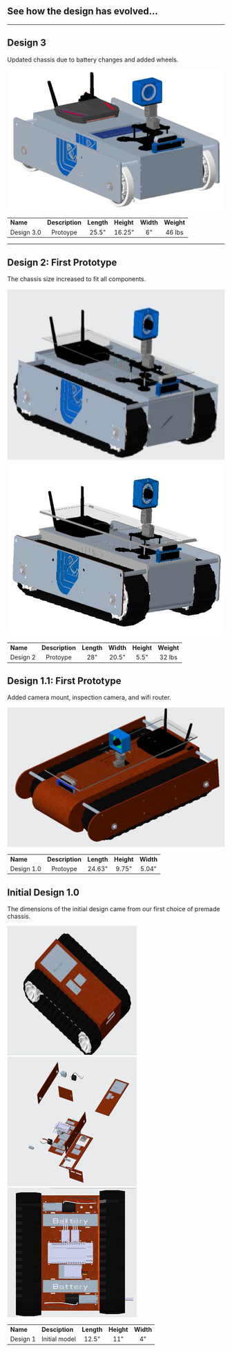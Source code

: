 
<div align="left"><H2>See how the design has evolved...</H2></div>

---
Design 3
---
Updated chassis due to battery changes and added wheels.

<div align="center">
  
<p align="center">
  <img src="photos/CREO_right_3.jpg"/>
</p>

<TABLE>
   <TR>
    <TD><b>Name</b></TD>
     <TD><b>Description</b></TD>
     <TD><b>Length</b></TD> 
     <TD><b>Height</b></TD>
     <TD><b>Width</b></TD>
     <TD><b>Weight</b></TD>
  </TR>
  <TR>
    <TD align="center">Design 3.0 </TD>
    <TD align="center">Protoype</TD>
    <TD align="center"> 25.5"</TD> 
    <TD align="center">16.25"</TD>
    <TD align="center"> 6"</TD>
   <TD align="center"> 46 lbs </TD>
  </TR>
  </TABLE></div>


---
Design 2: First Prototype
---
The chassis size increased to fit all components. 

<div align="center">
  
<p align="center">
  <img src="photos/CREO_right_1.jpg" width= "600" height ="400"/>
  <img src="photos/CREO_right_2.JPG" width= "600" height ="400"/>

</p>

<TABLE>
   <TR>
    <TD><b>Name</b></TD>
     <TD><b>Description</b></TD>
     <TD><b>Length</b></TD> 
     <TD><b>Width</b></TD>
     <TD><b>Height</b></TD>
     <TD><b>Weight</b></TD>

  </TR>
  <TR>
    <TD align="center">Design 2</TD>
    <TD align="center">Protoype</TD>
    <TD align="center"> 28"</TD> 
    <TD align="center">20.5"</TD>
    <TD align="center">5.5"</TD>
    <TD align="center">32 lbs</TD>
  </TR>
  </TABLE></div>



## Design 1.1: First Prototype

Added camera mount, inspection camera, and wifi router.

<div align="center">
  
<p align="center">
  <img src="photos/CREO_left_1a.JPG"/>
</p>

<TABLE>
   <TR>
    <TD><b>Name</b></TD>
     <TD><b>Description</b></TD>
     <TD><b>Length</b></TD> 
     <TD><b>Height</b></TD>
     <TD><b>Width</b></TD>
  </TR>
  <TR>
    <TD align="center">Design 1.0</TD>
    <TD align="center">Protoype</TD>
    <TD align="center"> 24.63"</TD> 
    <TD align="center">9.75"</TD>
    <TD align="center">5.04"</TD>
  </TR>
  </TABLE></div>
  

## Initial Design 1.0

The dimensions of the initial design came from our first choice of premade chassis. 

<p align="left">
  <img src="photos/CREO_right.jpg" width= "300" height ="300"/>
  <img src="photos/CREO_chassisblowup.png" width= "300" height ="300"/>
   <img src="photos/CREO_top.jpg" width= "300" height ="300"/>
</p>
                                                                            
<div align= "center">
<TABLE>
   <TR>
    <TD><b>Name</b></TD>
     <TD><b>Desciption</b></TD>
     <TD><b>Length</b></TD> 
     <TD><b>Height</b></TD>
     <TD><b>Width</b></TD>
  </TR>
  <TR>
    <TD align="center">Design 1</TD>
    <TD align="center">Initial model</TD>
    <TD align="center">12.5"</TD> 
    <TD align="center">11"</TD>
    <TD align="center">4"</TD>
  </TR>
  </TABLE>
  </div>
